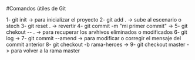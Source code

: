 #Comandos útiles de Git

1- git init  -> para inicializar el proyecto
2- git add . -> sube al escenario o stech
3- git reset . -> revertir 
4- git commit -m "mi primer commit" ->
5- git chekout -- . -> para recuperar los arvhivos eliminados o modificados
6- git log ->
7- git commit --amend -> para modificar o corregir el mensaje del commit anterior
8- git checkout -b rama-heroes ->
9- git checkout master -> para volver a la rama master
